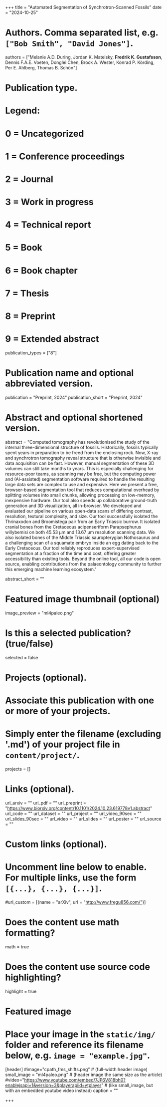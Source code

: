 +++
title = "Automated Segmentation of Synchrotron-Scanned Fossils"
date = "2024-10-25"

# Authors. Comma separated list, e.g. `["Bob Smith", "David Jones"]`.
authors = ["Melanie A.D. During, Jordan K. Matelsky, **Fredrik K. Gustafsson**, Dennis F.A.E. Voeten, Donglei Chen, Brock A. Wester, Konrad P. Körding, Per E. Ahlberg, Thomas B. Schön"]

# Publication type.
# Legend:
# 0 = Uncategorized
# 1 = Conference proceedings
# 2 = Journal
# 3 = Work in progress
# 4 = Technical report
# 5 = Book
# 6 = Book chapter
# 7 = Thesis
# 8 = Preprint
# 9 = Extended abstract
publication_types = ["8"]

# Publication name and optional abbreviated version.
publication = "Preprint, 2024"
publication_short = "Preprint, 2024"

# Abstract and optional shortened version.
abstract = "Computed tomography has revolutionised the study of the internal three-dimensional structure of fossils. Historically, fossils typically spent years in preparation to be freed from the enclosing rock. Now, X-ray and synchrotron tomography reveal structure that is otherwise invisible and data acquisition can be fast. However, manual segmentation of these 3D volumes can still take months to years. This is especially challenging for resource-poor teams, as scanning may be free, but the computing power and (AI-assisted) segmentation software required to handle the resulting large data sets are complex to use and expensive. Here we present a free, browser-based segmentation tool that reduces computational overhead by splitting volumes into small chunks, allowing processing on low-memory, inexpensive hardware. Our tool also speeds up collaborative ground-truth generation and 3D visualization, all in-browser. We developed and evaluated our pipeline on various open-data scans of differing contrast, resolution, textural complexity, and size. Our tool successfully isolated the Thrinaxodon and Broomistega pair from an Early Triassic burrow. It isolated cranial bones from the Cretaceous acipenseriform Parapsephurus willybemisi on both 45.53 µm and 13.67 µm resolution scanning data. We also isolated bones of the Middle Triassic sauropterygian Nothosaurus and a challenging scan of a squamate embryo inside an egg dating back to the Early Cretaceous. Our tool reliably reproduces expert-supervised segmentation at a fraction of the time and cost, offering greater accessibility than existing tools. Beyond the online tool, all our code is open source, enabling contributions from the palaeontology community to further this emerging machine learning ecosystem."

abstract_short = ""

# Featured image thumbnail (optional)
image_preview = "ml4paleo.png"

# Is this a selected publication? (true/false)
selected = false

# Projects (optional).
#   Associate this publication with one or more of your projects.
#   Simply enter the filename (excluding '.md') of your project file in `content/project/`.
projects = []

# Links (optional).
url_arxiv = ""
url_pdf = ""
url_preprint = "https://www.biorxiv.org/content/10.1101/2024.10.23.619778v1.abstract"
url_code = ""
url_dataset = ""
url_project = ""
url_video_90sec = ""
url_slides_90sec = ""
url_video = ""
url_slides = ""
url_poster = ""
url_source = ""

# Custom links (optional).
#   Uncomment line below to enable. For multiple links, use the form `[{...}, {...}, {...}]`.
#url_custom = [{name = "arXiv", url = "http://www.fregu856.com/"}]

# Does the content use math formatting?
math = true

# Does the content use source code highlighting?
highlight = true

# Featured image
# Place your image in the `static/img/` folder and reference its filename below, e.g. `image = "example.jpg"`.
[header]
#image="cpath_fms_shifts.png" # (full-width header image)
small_image = "ml4paleo.png" # (header image the same size as the article)
#video="https://www.youtube.com/embed/7JP6V818bh0?enablejsapi=1&version=3&playerapiid=ytplayer" # (like small_image, but with an embedded youtube video instead)
caption = ""

+++
